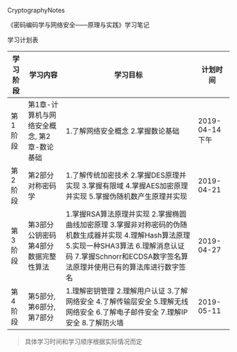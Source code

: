 CryptographyNotes

《密码编码学与网络安全——原理与实践》学习笔记



学习计划表



| 学习阶段 | 学习内容                                   | 学习目标                                                     | 计划时间       |
| -------- | ------------------------------------------ | ------------------------------------------------------------ | -------------- |
| 第1阶段  | 第1章-计算机与网络安全概念, 第2章-数论基础 | 1.了解网络安全概念 2.掌握数论基础                            | 2019-04-14下午 |
| 第2阶段  | 第2部分对称密码学                          | 1.了解传统加密技术 2.掌握DES原理并实现 3.掌握有限域 4.掌握AES加密原理并实现 5.掌握伪随机数产生原理并实现 | 2019-04-21     |
| 第3阶段  | 第3部分公钥密码  第4部分数据完整性算法     | 1.掌握RSA算法原理并实现 2.掌握椭圆曲线加密原理 3.掌握非对称密码的伪随机数生成器并实现  4.理解Hash算法原理 5.实现一种SHA3算法 6.理解消息认证码 7.掌握Schnorr和ECDSA数字签名算法原理并使用已有的算法库进行数字签名 | 2019-04-27     |
| 第4阶段  | 第5部分,第6部分,第7部分                    | 1.理解密钥管理 2.理解用户认证 3.了解网络安全 4.了解传输层安全 5.理解无线网络安全 6.了解电子邮件安全 7.理解IP安全 8.了解防火墙 | 2019-05-11     |

> 具体学习时间和学习顺序根据实际情况而定